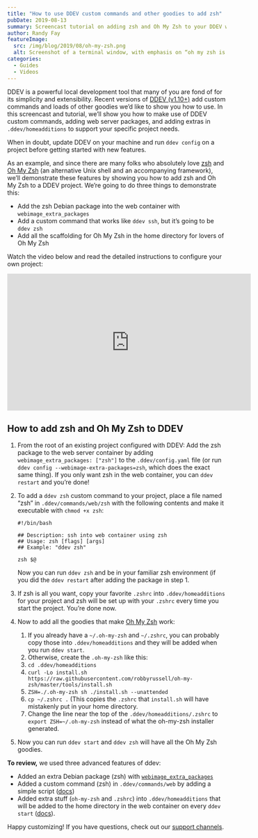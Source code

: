 ```yaml
---
title: "How to use DDEV custom commands and other goodies to add zsh"
pubDate: 2019-08-13
summary: Screencast tutorial on adding zsh and Oh My Zsh to your DDEV web containers.
author: Randy Fay
featureImage:
  src: /img/blog/2019/08/oh-my-zsh.png
  alt: Screenshot of a terminal window, with emphasis on “oh my zsh is now installed!”
categories:
  - Guides
  - Videos
---
```


DDEV is a powerful local development tool that many of you are fond of for its simplicity and extensibility. Recent versions of [DDEV (v1.10+)](https://ddev.readthedocs.io/en/stable/) add custom commands and loads of other goodies we’d like to show you how to use. In this screencast and tutorial, we’ll show you how to make use of DDEV custom commands, adding web server packages, and adding extras in `.ddev/homeadditions` to support your specific project needs.

When in doubt, update DDEV on your machine and run `ddev config` on a project before getting started with new features.

As an example, and since there are many folks who absolutely love [zsh](https://www.zsh.org/) and [Oh My Zsh](https://ohmyz.sh/) (an alternative Unix shell and an accompanying framework), we’ll demonstrate these features by showing you how to add zsh and Oh My Zsh to a DDEV project. We’re going to do three things to demonstrate this:

- Add the zsh Debian package into the web container with `webimage_extra_packages`
- Add a custom command that works like `ddev ssh`, but it’s going to be `ddev zsh`
- Add all the scaffolding for Oh My Zsh in the home directory for lovers of Oh My Zsh

Watch the video below and read the detailed instructions to configure your own project:

<div class="video-container">
<iframe width="560" height="315" src="https://www.youtube.com/embed/eyhzszuF9Rg" title="YouTube video player" frameborder="0" allow="accelerometer; autoplay; clipboard-write; encrypted-media; gyroscope; picture-in-picture; web-share" allowfullscreen></iframe>
</div>

## How to add zsh and Oh My Zsh to DDEV

1. From the root of an existing project configured with DDEV: Add the zsh package to the web server container by adding `webimage_extra_packages: ["zsh"]` to the `.ddev/config.yaml` file (or run `ddev config --webimage-extra-packages=zsh`, which does the exact same thing). If you only want zsh in the web container, you can `ddev restart` and you’re done!
2. To add a `ddev zsh` custom command to your project, place a file named “zsh” in `.ddev/commands/web/zsh` with the following contents and make it executable with `chmod +x zsh`:

   ```
   #!/bin/bash

   ## Description: ssh into web container using zsh
   ## Usage: zsh [flags] [args]
   ## Example: "ddev zsh"

   zsh $@
   ```

   Now you can run `ddev zsh` and be in your familiar zsh environment (if you did the `ddev restart` after adding the package in step 1.

3. If zsh is all you want, copy your favorite `.zshrc` into `.ddev/homeadditions` for your project and zsh will be set up with your `.zshrc` every time you start the project. You’re done now.
4. Now to add all the goodies that make [Oh My Zsh](https://github.com/robbyrussell/oh-my-zsh) work:
   1. If you already have a `~/.oh-my-zsh` and `~/.zshrc`, you can probably copy those into `.ddev/homeadditions` and they will be added when you run `ddev start`.
   2. Otherwise, create the `.oh-my-zsh` like this:
   3. `cd .ddev/homeadditions`
   4. `curl -Lo install.sh https://raw.githubusercontent.com/robbyrussell/oh-my-zsh/master/tools/install.sh`
   5. `ZSH=./.oh-my-zsh sh ./install.sh --unattended`
   6. `cp ~/.zshrc .` (This copies the `.zshrc` that `install.sh` will have mistakenly put in your home directory.
   7. Change the line near the top of the `.ddev/homeadditions/.zshrc` to `export ZSH=~/.oh-my-zsh` instead of what the oh-my-zsh installer generated.
5. Now you can run `ddev start` and `ddev zsh` will have all the Oh My Zsh goodies.

**To review,** we used three advanced features of ddev:

- Added an extra Debian package (zsh) with [`webimage_extra_packages`](https://ddev.readthedocs.io/en/stable/users/extend/customizing-images/#adding-extra-debian-packages-with-webimage%5Fextra%5Fpackages-and-dbimage%5Fextra%5Fpackages)
- Added a custom command (zsh) in `.ddev/commands/web` by adding a simple script ([docs](https://ddev.readthedocs.io/en/stable/users/extend/custom-commands/))
- Added extra stuff (`oh-my-zsh` and `.zshrc`) into `.ddev/homeadditions` that will be added to the home directory in the web container on every `ddev start` ([docs](https://ddev.readthedocs.io/en/stable/users/extend/in-container-configuration/)).

Happy customizing! If you have questions, check out our [support channels](https://ddev.readthedocs.io/en/stable/users/support/).
